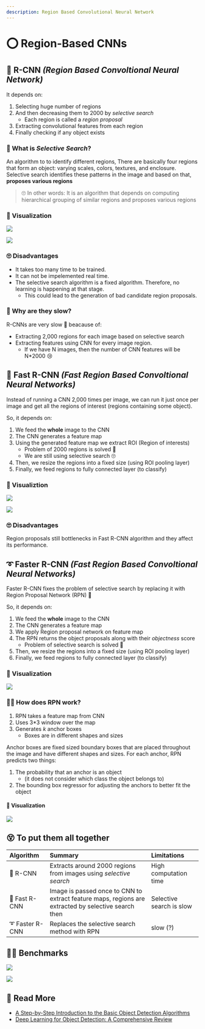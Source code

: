 ```yaml
---
description: Region Based Convolutional Neural Network
---
```


# ⭕ Region-Based CNNs

## 🔷 R-CNN _\(Region Based Convoltional Neural Network\)_

It depends on:

1. Selecting huge number of regions
2. And then decreasing them to 2000 by _selective search_
   * Each region is called a _region proposal_
3. Extracting convolutional features from each region
4. Finally checking if any object exists

### 🤔 What is _Selective Search_?

An algorithm to to identify different regions, There are basically four regions that form an object: varying scales, colors, textures, and enclosure. Selective search identifies these patterns in the image and based on that, **proposes various regions**

> 🙄 In other words: It is an algorithm that depends on computing hierarchical grouping of similar regions and proposes various regions

### 👀 Visualization

![](../.gitbook/assets/rcnn2.png)

![](../.gitbook/assets/rcnn.png)

### 🙄 Disadvantages

* It takes too many time to be trained.
* It can not be impelemented real time.
* The selective search algorithm is a fixed algorithm. Therefore, no learning is happening at that stage.
  * This could lead to the generation of bad candidate region proposals.

### 🤔 Why are they slow?

R-CNNs are very slow 🐢 beacause of:

* Extracting 2,000 regions for each image based on selective search
* Extracting features using CNN for every image region. 
  * If we have N images, then the number of CNN features will be N\*2000 😢

## 💫 Fast R-CNN _\(Fast Region Based Convoltional Neural Networks\)_

Instead of running a CNN 2,000 times per image, we can run it just once per image and get all the regions of interest \(regions containing some object\).

So, it depends on:

1. We feed the **whole** image to the CNN
2. The CNN generates a feature map
3. Using the generated feature map we extract ROI \(Region of interests\)
   * Problem of 2000 regions is solved 🎉
   * We are still using selective search 🙄
4. Then, we resize the regions into a fixed size \(using ROI pooling layer\)
5. Finally, we feed regions to fully connected layer \(to classify\)

### 👀 Visualiztion

![](../.gitbook/assets/fastrcnn2.png)

![](../.gitbook/assets/fastrcnn.png)

### 🙄 Disadvantages

Region proposals still bottlenecks in Fast R-CNN algorithm and they affect its performance.

## ➰ Faster R-CNN _\(Fast Region Based Convoltional Neural Networks\)_

Faster R-CNN fixes the problem of selective search by replacing it with Region Proposal Network \(RPN\) 🤗

So, it depends on:

1. We feed the **whole** image to the CNN
2. The CNN generates a feature map
3. We apply Region proposal network on feature map 
4. The RPN returns the object proposals along with their _objectness_ score
   * Problem of selective search is solved 🎉
5. Then, we resize the regions into a fixed size \(using ROI pooling layer\)
6. Finally, we feed regions to fully connected layer \(to classify\)

### 👀 Visualization

![](../.gitbook/assets/fasterrcnn.png)

### 👩‍🏫 How does RPN work?

1. RPN takes a feature map from CNN
2. Uses 3\*3 window over the map
3. Generates _k_ anchor boxes
   * Boxes are in different shapes and sizes

Anchor boxes are fixed sized boundary boxes that are placed throughout the image and have different shapes and sizes. For each anchor, RPN predicts two things:

1. The probability that an anchor is an object
   * \(it does not consider which class the object belongs to\)
2. The bounding box regressor for adjusting the anchors to better fit the object

#### 👀 Visualization

![](../.gitbook/assets/rpn.png)

## 😵 To put them all together

| Algorithm | Summary | Limitations |
| :--- | :--- | :--- |
| 🔷 R-CNN | Extracts around 2000 regions from images using _selective search_ | High computation time |
| 💫 Fast R-CNN | Image is passed once to CNN to extract feature maps, regions are extracted by selective search then | Selective search is slow |
| ➰ Faster R-CNN | Replaces the selective search method with RPN | slow \(?\) |

## 🤹‍♀️ Benchmarks

![](../.gitbook/assets/rcnncomparison.png)

![](../.gitbook/assets/rcnnchart.png)

## 🔎 Read More

* [A Step-by-Step Introduction to the Basic Object Detection Algorithms](https://www.analyticsvidhya.com/blog/2018/10/a-step-by-step-introduction-to-the-basic-object-detection-algorithms-part-1/)
* [Deep Learning for Object Detection: A Comprehensive Review](https://towardsdatascience.com/deep-learning-for-object-detection-a-comprehensive-review-73930816d8d9)

